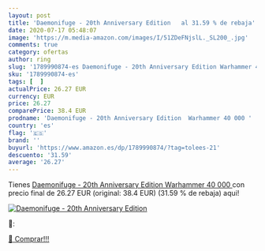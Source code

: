 ```yaml
---
layout: post
title: 'Daemonifuge - 20th Anniversary Edition   al 31.59 % de rebaja'
date: 2020-07-17 05:48:07
image: 'https://m.media-amazon.com/images/I/51ZDeFNjslL._SL200_.jpg'
comments: true
category: ofertas
author: ring
slug: '1789990874-es Daemonifuge - 20th Anniversary Edition Warhammer 40 000'
sku: '1789990874-es'
tags: [  ]
actualPrice: 26.27 EUR
currency: EUR
price: 26.27
comparePrice: 38.4 EUR
prodname: 'Daemonifuge - 20th Anniversary Edition  Warhammer 40 000 '
country: 'es'
flag: '🇪🇸'
brand: ''
buyurl: 'https://www.amazon.es/dp/1789990874/?tag=tolees-21'
descuento: '31.59'
average: '26.27'
---
```


Tienes [Daemonifuge - 20th Anniversary Edition  Warhammer 40 000 ](https://www.amazon.es/dp/1789990874/?tag=tolees-21) con precio final de  26.27 EUR (original: 38.4 EUR) (31.59 %  de rebaja) aqui!

[![Daemonifuge - 20th Anniversary Edition  ](https://m.media-amazon.com/images/I/51ZDeFNjslL._SL200_.jpg)](https://www.amazon.es/dp/1789990874/?tag=tolees-21)

🔎:


[🛒 Comprar!!!](https://www.amazon.es/dp/1789990874/?tag=tolees-21)
